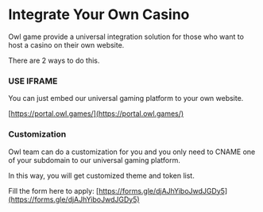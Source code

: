 # Integrate Your Own Casino

Owl game provide a universal integration solution for those who want to host a casino on their own website.&#x20;

There are 2 ways to do this.

### USE IFRAME&#x20;

You can just embed our universal gaming platform to your own website.

[https://portal.owl.games/](https://portal.owl.games/)

### Customization&#x20;

Owl team can do a customization for you and you only need to CNAME one of your subdomain to our universal gaming platform.&#x20;

In this way, you will get customized theme and token list.

Fill the form here to apply: [https://forms.gle/djAJhYiboJwdJGDy5](https://forms.gle/djAJhYiboJwdJGDy5)
